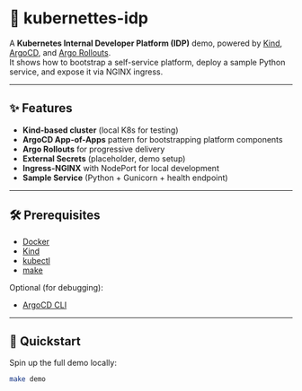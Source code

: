 # 🚀 kubernettes-idp

A **Kubernetes Internal Developer Platform (IDP)** demo, powered by [Kind](https://kind.sigs.k8s.io/), [ArgoCD](https://argo-cd.readthedocs.io/), and [Argo Rollouts](https://argoproj.github.io/argo-rollouts/).  
It shows how to bootstrap a self-service platform, deploy a sample Python service, and expose it via NGINX ingress.

---

## ✨ Features

- **Kind-based cluster** (local K8s for testing)
- **ArgoCD App-of-Apps** pattern for bootstrapping platform components
- **Argo Rollouts** for progressive delivery
- **External Secrets** (placeholder, demo setup)
- **Ingress-NGINX** with NodePort for local development
- **Sample Service** (Python + Gunicorn + health endpoint)

---

## 🛠 Prerequisites

- [Docker](https://docs.docker.com/get-docker/)
- [Kind](https://kind.sigs.k8s.io/)
- [kubectl](https://kubernetes.io/docs/tasks/tools/)
- [make](https://www.gnu.org/software/make/)

Optional (for debugging):
- [ArgoCD CLI](https://argo-cd.readthedocs.io/en/stable/cli_installation/)

---

## 🚦 Quickstart

Spin up the full demo locally:

```bash
make demo
